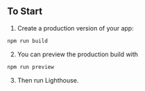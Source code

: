 ## To Start

1. Create a production version of your app:

```bash
npm run build
```

2. You can preview the production build with 

```bash
npm run preview
```

3. Then run Lighthouse.
